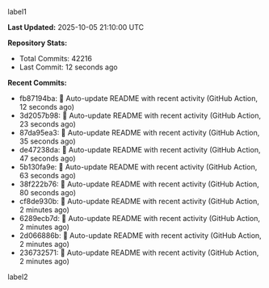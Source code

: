 
label1 
<!-- ACTIVITY_START -->
**Last Updated:** 2025-10-05 21:10:00 UTC

**Repository Stats:**
- Total Commits: 42216
- Last Commit: 12 seconds ago

**Recent Commits:**
- fb87194ba: 🤖 Auto-update README with recent activity (GitHub Action, 12 seconds ago)
- 3d2057b98: 🤖 Auto-update README with recent activity (GitHub Action, 23 seconds ago)
- 87da95ea3: 🤖 Auto-update README with recent activity (GitHub Action, 35 seconds ago)
- de47238da: 🤖 Auto-update README with recent activity (GitHub Action, 47 seconds ago)
- 5b130fa9e: 🤖 Auto-update README with recent activity (GitHub Action, 63 seconds ago)
- 38f222b76: 🤖 Auto-update README with recent activity (GitHub Action, 80 seconds ago)
- cf8de930b: 🤖 Auto-update README with recent activity (GitHub Action, 2 minutes ago)
- 6289ecb7d: 🤖 Auto-update README with recent activity (GitHub Action, 2 minutes ago)
- 2d066886b: 🤖 Auto-update README with recent activity (GitHub Action, 2 minutes ago)
- 236732571: 🤖 Auto-update README with recent activity (GitHub Action, 2 minutes ago)
<!-- ACTIVITY_END -->

label2
